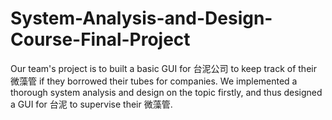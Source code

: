 # System-Analysis-and-Design-Course-Final-Project
Our team's project is to built a basic GUI for 台泥公司 to keep track of their 微藻管 if they borrowed their tubes for companies.
We implemented a thorough system analysis and design on the topic firstly, and thus designed a GUI for 台泥 to supervise their 微藻管.
